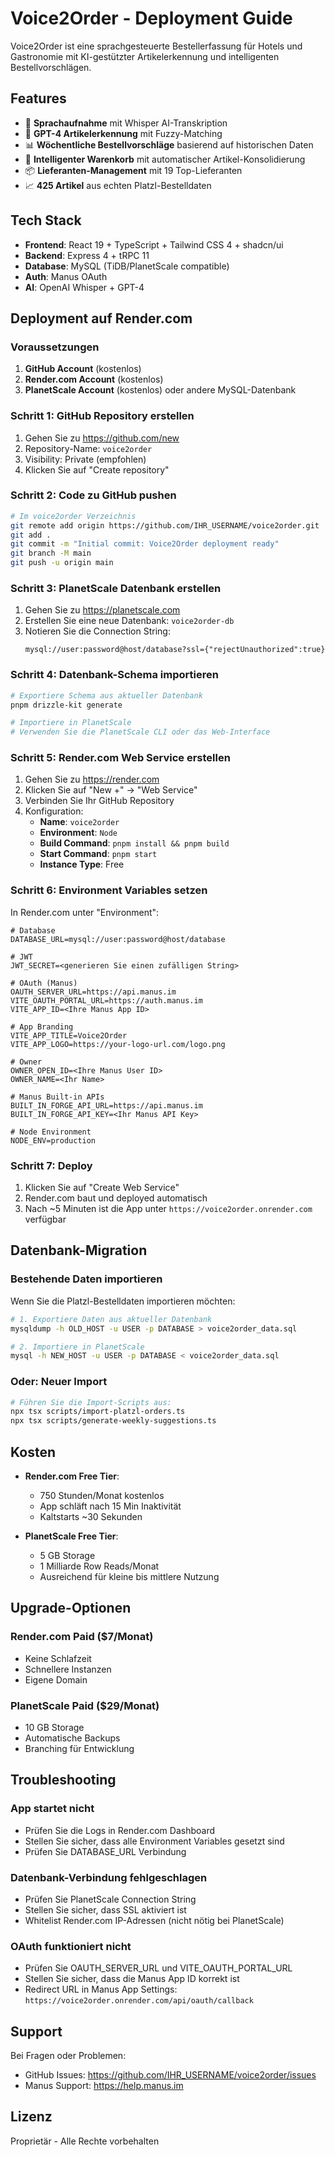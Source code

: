 # Voice2Order - Deployment Guide

Voice2Order ist eine sprachgesteuerte Bestellerfassung für Hotels und Gastronomie mit KI-gestützter Artikelerkennung und intelligenten Bestellvorschlägen.

## Features

- 🎤 **Sprachaufnahme** mit Whisper AI-Transkription
- 🤖 **GPT-4 Artikelerkennung** mit Fuzzy-Matching
- 📊 **Wöchentliche Bestellvorschläge** basierend auf historischen Daten
- 🛒 **Intelligenter Warenkorb** mit automatischer Artikel-Konsolidierung
- 📦 **Lieferanten-Management** mit 19 Top-Lieferanten
- 📈 **425 Artikel** aus echten Platzl-Bestelldaten

## Tech Stack

- **Frontend**: React 19 + TypeScript + Tailwind CSS 4 + shadcn/ui
- **Backend**: Express 4 + tRPC 11
- **Database**: MySQL (TiDB/PlanetScale compatible)
- **Auth**: Manus OAuth
- **AI**: OpenAI Whisper + GPT-4

## Deployment auf Render.com

### Voraussetzungen

1. **GitHub Account** (kostenlos)
2. **Render.com Account** (kostenlos)
3. **PlanetScale Account** (kostenlos) oder andere MySQL-Datenbank

### Schritt 1: GitHub Repository erstellen

1. Gehen Sie zu https://github.com/new
2. Repository-Name: `voice2order`
3. Visibility: Private (empfohlen)
4. Klicken Sie auf "Create repository"

### Schritt 2: Code zu GitHub pushen

```bash
# Im voice2order Verzeichnis
git remote add origin https://github.com/IHR_USERNAME/voice2order.git
git add .
git commit -m "Initial commit: Voice2Order deployment ready"
git branch -M main
git push -u origin main
```

### Schritt 3: PlanetScale Datenbank erstellen

1. Gehen Sie zu https://planetscale.com
2. Erstellen Sie eine neue Datenbank: `voice2order-db`
3. Notieren Sie die Connection String:
   ```
   mysql://user:password@host/database?ssl={"rejectUnauthorized":true}
   ```

### Schritt 4: Datenbank-Schema importieren

```bash
# Exportiere Schema aus aktueller Datenbank
pnpm drizzle-kit generate

# Importiere in PlanetScale
# Verwenden Sie die PlanetScale CLI oder das Web-Interface
```

### Schritt 5: Render.com Web Service erstellen

1. Gehen Sie zu https://render.com
2. Klicken Sie auf "New +" → "Web Service"
3. Verbinden Sie Ihr GitHub Repository
4. Konfiguration:
   - **Name**: `voice2order`
   - **Environment**: `Node`
   - **Build Command**: `pnpm install && pnpm build`
   - **Start Command**: `pnpm start`
   - **Instance Type**: Free

### Schritt 6: Environment Variables setzen

In Render.com unter "Environment":

```env
# Database
DATABASE_URL=mysql://user:password@host/database

# JWT
JWT_SECRET=<generieren Sie einen zufälligen String>

# OAuth (Manus)
OAUTH_SERVER_URL=https://api.manus.im
VITE_OAUTH_PORTAL_URL=https://auth.manus.im
VITE_APP_ID=<Ihre Manus App ID>

# App Branding
VITE_APP_TITLE=Voice2Order
VITE_APP_LOGO=https://your-logo-url.com/logo.png

# Owner
OWNER_OPEN_ID=<Ihre Manus User ID>
OWNER_NAME=<Ihr Name>

# Manus Built-in APIs
BUILT_IN_FORGE_API_URL=https://api.manus.im
BUILT_IN_FORGE_API_KEY=<Ihr Manus API Key>

# Node Environment
NODE_ENV=production
```

### Schritt 7: Deploy

1. Klicken Sie auf "Create Web Service"
2. Render.com baut und deployed automatisch
3. Nach ~5 Minuten ist die App unter `https://voice2order.onrender.com` verfügbar

## Datenbank-Migration

### Bestehende Daten importieren

Wenn Sie die Platzl-Bestelldaten importieren möchten:

```bash
# 1. Exportiere Daten aus aktueller Datenbank
mysqldump -h OLD_HOST -u USER -p DATABASE > voice2order_data.sql

# 2. Importiere in PlanetScale
mysql -h NEW_HOST -u USER -p DATABASE < voice2order_data.sql
```

### Oder: Neuer Import

```bash
# Führen Sie die Import-Scripts aus:
npx tsx scripts/import-platzl-orders.ts
npx tsx scripts/generate-weekly-suggestions.ts
```

## Kosten

- **Render.com Free Tier**: 
  - 750 Stunden/Monat kostenlos
  - App schläft nach 15 Min Inaktivität
  - Kaltstarts ~30 Sekunden

- **PlanetScale Free Tier**:
  - 5 GB Storage
  - 1 Milliarde Row Reads/Monat
  - Ausreichend für kleine bis mittlere Nutzung

## Upgrade-Optionen

### Render.com Paid ($7/Monat)
- Keine Schlafzeit
- Schnellere Instanzen
- Eigene Domain

### PlanetScale Paid ($29/Monat)
- 10 GB Storage
- Automatische Backups
- Branching für Entwicklung

## Troubleshooting

### App startet nicht
- Prüfen Sie die Logs in Render.com Dashboard
- Stellen Sie sicher, dass alle Environment Variables gesetzt sind
- Prüfen Sie DATABASE_URL Verbindung

### Datenbank-Verbindung fehlgeschlagen
- Prüfen Sie PlanetScale Connection String
- Stellen Sie sicher, dass SSL aktiviert ist
- Whitelist Render.com IP-Adressen (nicht nötig bei PlanetScale)

### OAuth funktioniert nicht
- Prüfen Sie OAUTH_SERVER_URL und VITE_OAUTH_PORTAL_URL
- Stellen Sie sicher, dass die Manus App ID korrekt ist
- Redirect URL in Manus App Settings: `https://voice2order.onrender.com/api/oauth/callback`

## Support

Bei Fragen oder Problemen:
- GitHub Issues: https://github.com/IHR_USERNAME/voice2order/issues
- Manus Support: https://help.manus.im

## Lizenz

Proprietär - Alle Rechte vorbehalten


